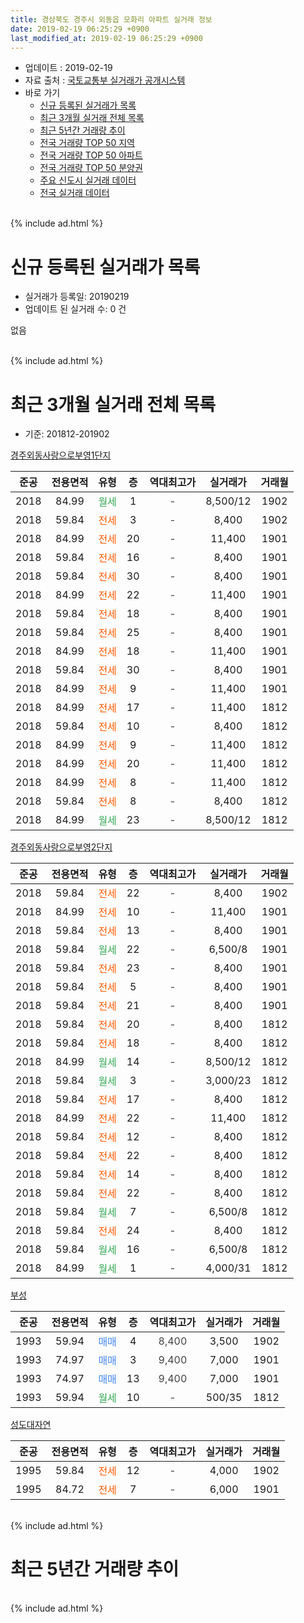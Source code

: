 ```yaml
---
title: 경상북도 경주시 외동읍 모화리 아파트 실거래 정보
date: 2019-02-19 06:25:29 +0900
last_modified_at: 2019-02-19 06:25:29 +0900
---
```


* 업데이트 : 2019-02-19
* 자료 출처 : [국토교통부 실거래가 공개시스템](http://rt.molit.go.kr)
* 바로 가기
    * [신규 등록된 실거래가 목록](#신규-등록된-실거래가-목록)
    * [최근 3개월 실거래 전체 목록](#최근-3개월-실거래-전체-목록)
    * [최근 5년간 거래량 추이](#최근-5년간-거래량-추이)
    * [전국 거래량 TOP 50 지역](https://inasie.github.io/apt-trade-info/최근-3개월-전국에서-가장-거래가-많이-발생한-지역)
    * [전국 거래량 TOP 50 아파트](https://inasie.github.io/apt-trade-info/최근-3개월-전국에서-가장-거래가-많이-발생한-아파트)
    * [전국 거래량 TOP 50 분양권](https://inasie.github.io/apt-trade-info/최근-3개월-전국에서-가장-거래가-많이-발생한-분양권)
    * [주요 신도시 실거래 데이터](https://inasie.github.io/apt-trade-info/주요-신도시)
    * [전국 실거래 데이터](https://inasie.github.io/apt-trade-info/전국)
<br>
{% include ad.html %}
<br>

# 신규 등록된 실거래가 목록
* 실거래가 등록일: 20190219
* 업데이트 된 실거래 수: 0 건

없음

<br>
{% include ad.html %}
<br>

# 최근 3개월 실거래 전체 목록
* 기준: 201812-201902


[경주외동사랑으로부영1단지](https://search.naver.com/search.naver?query=%EA%B2%BD%EC%83%81%EB%B6%81%EB%8F%84+%EA%B2%BD%EC%A3%BC%EC%8B%9C+%EC%99%B8%EB%8F%99%EC%9D%8D+%EB%AA%A8%ED%99%94%EB%A6%AC+%EA%B2%BD%EC%A3%BC%EC%99%B8%EB%8F%99%EC%82%AC%EB%9E%91%EC%9C%BC%EB%A1%9C%EB%B6%80%EC%98%811%EB%8B%A8%EC%A7%80)

|준공|전용면적|유형|층|역대최고가|실거래가|거래월|
|:---:|:---:|:---:|:---:|:---:|:---:|:---:|
|2018|84.99|<span style="color:#34a853">월세</span>|1|<span style="color:#444444">-</span>|8,500/12|1902|
|2018|59.84|<span style="color:#ff5a00">전세</span>|3|<span style="color:#444444">-</span>|8,400|1902|
|2018|84.99|<span style="color:#ff5a00">전세</span>|20|<span style="color:#444444">-</span>|11,400|1901|
|2018|59.84|<span style="color:#ff5a00">전세</span>|16|<span style="color:#444444">-</span>|8,400|1901|
|2018|59.84|<span style="color:#ff5a00">전세</span>|30|<span style="color:#444444">-</span>|8,400|1901|
|2018|84.99|<span style="color:#ff5a00">전세</span>|22|<span style="color:#444444">-</span>|11,400|1901|
|2018|59.84|<span style="color:#ff5a00">전세</span>|18|<span style="color:#444444">-</span>|8,400|1901|
|2018|59.84|<span style="color:#ff5a00">전세</span>|25|<span style="color:#444444">-</span>|8,400|1901|
|2018|84.99|<span style="color:#ff5a00">전세</span>|18|<span style="color:#444444">-</span>|11,400|1901|
|2018|59.84|<span style="color:#ff5a00">전세</span>|30|<span style="color:#444444">-</span>|8,400|1901|
|2018|84.99|<span style="color:#ff5a00">전세</span>|9|<span style="color:#444444">-</span>|11,400|1901|
|2018|84.99|<span style="color:#ff5a00">전세</span>|17|<span style="color:#444444">-</span>|11,400|1812|
|2018|59.84|<span style="color:#ff5a00">전세</span>|10|<span style="color:#444444">-</span>|8,400|1812|
|2018|84.99|<span style="color:#ff5a00">전세</span>|9|<span style="color:#444444">-</span>|11,400|1812|
|2018|84.99|<span style="color:#ff5a00">전세</span>|20|<span style="color:#444444">-</span>|11,400|1812|
|2018|84.99|<span style="color:#ff5a00">전세</span>|8|<span style="color:#444444">-</span>|11,400|1812|
|2018|59.84|<span style="color:#ff5a00">전세</span>|8|<span style="color:#444444">-</span>|8,400|1812|
|2018|84.99|<span style="color:#34a853">월세</span>|23|<span style="color:#444444">-</span>|8,500/12|1812|

[경주외동사랑으로부영2단지](https://search.naver.com/search.naver?query=%EA%B2%BD%EC%83%81%EB%B6%81%EB%8F%84+%EA%B2%BD%EC%A3%BC%EC%8B%9C+%EC%99%B8%EB%8F%99%EC%9D%8D+%EB%AA%A8%ED%99%94%EB%A6%AC+%EA%B2%BD%EC%A3%BC%EC%99%B8%EB%8F%99%EC%82%AC%EB%9E%91%EC%9C%BC%EB%A1%9C%EB%B6%80%EC%98%812%EB%8B%A8%EC%A7%80)

|준공|전용면적|유형|층|역대최고가|실거래가|거래월|
|:---:|:---:|:---:|:---:|:---:|:---:|:---:|
|2018|59.84|<span style="color:#ff5a00">전세</span>|22|<span style="color:#444444">-</span>|8,400|1902|
|2018|84.99|<span style="color:#ff5a00">전세</span>|10|<span style="color:#444444">-</span>|11,400|1901|
|2018|59.84|<span style="color:#ff5a00">전세</span>|13|<span style="color:#444444">-</span>|8,400|1901|
|2018|59.84|<span style="color:#34a853">월세</span>|22|<span style="color:#444444">-</span>|6,500/8|1901|
|2018|59.84|<span style="color:#ff5a00">전세</span>|23|<span style="color:#444444">-</span>|8,400|1901|
|2018|59.84|<span style="color:#ff5a00">전세</span>|5|<span style="color:#444444">-</span>|8,400|1901|
|2018|59.84|<span style="color:#ff5a00">전세</span>|21|<span style="color:#444444">-</span>|8,400|1901|
|2018|59.84|<span style="color:#ff5a00">전세</span>|20|<span style="color:#444444">-</span>|8,400|1812|
|2018|59.84|<span style="color:#ff5a00">전세</span>|18|<span style="color:#444444">-</span>|8,400|1812|
|2018|84.99|<span style="color:#34a853">월세</span>|14|<span style="color:#444444">-</span>|8,500/12|1812|
|2018|59.84|<span style="color:#34a853">월세</span>|3|<span style="color:#444444">-</span>|3,000/23|1812|
|2018|59.84|<span style="color:#ff5a00">전세</span>|17|<span style="color:#444444">-</span>|8,400|1812|
|2018|84.99|<span style="color:#ff5a00">전세</span>|22|<span style="color:#444444">-</span>|11,400|1812|
|2018|59.84|<span style="color:#ff5a00">전세</span>|12|<span style="color:#444444">-</span>|8,400|1812|
|2018|59.84|<span style="color:#ff5a00">전세</span>|22|<span style="color:#444444">-</span>|8,400|1812|
|2018|59.84|<span style="color:#ff5a00">전세</span>|14|<span style="color:#444444">-</span>|8,400|1812|
|2018|59.84|<span style="color:#ff5a00">전세</span>|22|<span style="color:#444444">-</span>|8,400|1812|
|2018|59.84|<span style="color:#34a853">월세</span>|7|<span style="color:#444444">-</span>|6,500/8|1812|
|2018|59.84|<span style="color:#ff5a00">전세</span>|24|<span style="color:#444444">-</span>|8,400|1812|
|2018|59.84|<span style="color:#34a853">월세</span>|16|<span style="color:#444444">-</span>|6,500/8|1812|
|2018|84.99|<span style="color:#34a853">월세</span>|1|<span style="color:#444444">-</span>|4,000/31|1812|

[부성](https://search.naver.com/search.naver?query=%EA%B2%BD%EC%83%81%EB%B6%81%EB%8F%84+%EA%B2%BD%EC%A3%BC%EC%8B%9C+%EC%99%B8%EB%8F%99%EC%9D%8D+%EB%AA%A8%ED%99%94%EB%A6%AC+%EB%B6%80%EC%84%B1)

|준공|전용면적|유형|층|역대최고가|실거래가|거래월|
|:---:|:---:|:---:|:---:|:---:|:---:|:---:|
|1993|59.94|<span style="color:#4285f3">매매</span>|4|<span style="color:#444444">8,400</span>|3,500|1902|
|1993|74.97|<span style="color:#4285f3">매매</span>|3|<span style="color:#444444">9,400</span>|7,000|1901|
|1993|74.97|<span style="color:#4285f3">매매</span>|13|<span style="color:#444444">9,400</span>|7,000|1901|
|1993|59.94|<span style="color:#34a853">월세</span>|10|<span style="color:#444444">-</span>|500/35|1812|


<script async src="//pagead2.googlesyndication.com/pagead/js/adsbygoogle.js"></script>
<!-- 기본 -->
<ins class="adsbygoogle"
     style="display:block"
     data-ad-client="ca-pub-2446590836940007"
     data-ad-slot="1659523306"
     data-ad-format="auto"
     data-full-width-responsive="true"></ins>
<script>
(adsbygoogle = window.adsbygoogle || []).push({});
</script>


[성도대자연](https://search.naver.com/search.naver?query=%EA%B2%BD%EC%83%81%EB%B6%81%EB%8F%84+%EA%B2%BD%EC%A3%BC%EC%8B%9C+%EC%99%B8%EB%8F%99%EC%9D%8D+%EB%AA%A8%ED%99%94%EB%A6%AC+%EC%84%B1%EB%8F%84%EB%8C%80%EC%9E%90%EC%97%B0)

|준공|전용면적|유형|층|역대최고가|실거래가|거래월|
|:---:|:---:|:---:|:---:|:---:|:---:|:---:|
|1995|59.84|<span style="color:#ff5a00">전세</span>|12|<span style="color:#444444">-</span>|4,000|1902|
|1995|84.72|<span style="color:#ff5a00">전세</span>|7|<span style="color:#444444">-</span>|6,000|1901|


<br>
{% include ad.html %}
<br>

# 최근 5년간 거래량 추이


<div style="width:100%;">
    <canvas id="deal_progress" height="200"></canvas>
</div>

<script>
new Chart(document.getElementById("deal_progress"), {
    type: 'line',
    data: {
        labels: ['201402','201403','201404','201405','201406','201407','201408','201409','201410','201411','201412','201501','201502','201503','201504','201505','201506','201507','201508','201509','201510','201511','201512','201601','201602','201603','201604','201605','201606','201607','201608','201609','201610','201611','201612','201701','201702','201703','201704','201705','201706','201707','201708','201709','201710','201711','201712','201801','201802','201803','201804','201805','201806','201807','201808','201809','201810','201811','201812','201901','201902'],
        datasets: [{
            label: '매매',
            pointRadius: 1,
            data: [1, 5, 4, 6, 6, 3, 5, 4, 4, 6, 3, 2, 2, 8, 6, 3, 4, 6, 3, 4, 6, 5, 4, 3, 6, 2, 4, 3, 3, 4, 3, 3, 2, 3, 3, 0, 1, 4, 1, 0, 2, 1, 2, 0, 0, 2, 2, 1, 1, 2, 2, 1, 1, 1, 0, 0, 0, 0, 0, 2, 1],
            borderColor: "rgba(255, 201, 14, 1)",
            backgroundColor: "rgba(255, 201, 14, 0.5)",
            fill: false,
            lineTension: 0
        },{
            label: '전월세',
            pointRadius: 1,
            data: [0, 2, 2, 2, 1, 1, 1, 1, 1, 1, 2, 3, 1, 2, 1, 2, 2, 2, 3, 1, 0, 1, 1, 3, 2, 2, 0, 1, 3, 1, 0, 0, 1, 0, 1, 0, 1, 2, 0, 0, 1, 1, 0, 2, 0, 1, 1, 12, 5, 4, 0, 7, 43, 20, 17, 21, 13, 13, 22, 16, 4],
            borderColor: "rgba(0, 141, 185, 1)",
            backgroundColor: "rgba(0, 141, 185, 0.5)",
            fill: false,
            lineTension: 0
        }
        ]
    },
    options: {
        responsive: true,
        title: {
            display: false
        },
        tooltips: {
            mode: 'index',
            intersect: false
        },
        hover: {
            mode: 'nearest',
            intersect: true
        },
        scales: {
            xAxes: [{
                display: true,
                scaleLabel: {
                    display: true,
                    labelString: '년/월'
                }
            }],
            yAxes: [{
                display: true,
                ticks: {
                    suggestedMin: 0,
                },
                scaleLabel: {
                    display: true,
                    labelString: '실거래 수'
                }
            }]
        }
    }
});

</script>


<br>
{% include ad.html %}
<br>


